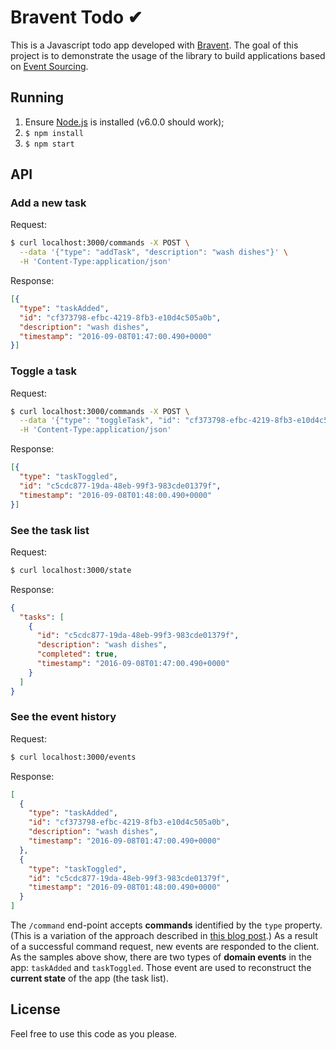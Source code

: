 # Bravent Todo ✔

This is a Javascript todo app developed with [Bravent](https://github.com/vvgomes/bravent). The goal of this project is to demonstrate the usage of the library to build applications based on [Event Sourcing](http://martinfowler.com/eaaDev/EventSourcing.html). 

## Running

1. Ensure [Node.js](https://nodejs.org) is installed (v6.0.0 should work);
2. `$ npm install`
3. `$ npm start`

## API

### Add a new task

Request:

```bash
$ curl localhost:3000/commands -X POST \
  --data '{"type": "addTask", "description": "wash dishes"}' \
  -H 'Content-Type:application/json'
```

Response:

```json
[{
  "type": "taskAdded",
  "id": "cf373798-efbc-4219-8fb3-e10d4c505a0b",
  "description": "wash dishes",
  "timestamp": "2016-09-08T01:47:00.490+0000"
}]
```

### Toggle a task

Request:

```bash
$ curl localhost:3000/commands -X POST \
  --data '{"type": "toggleTask", "id": "cf373798-efbc-4219-8fb3-e10d4c505a0b"}' \
  -H 'Content-Type:application/json'
```

Response:

```json
[{
  "type": "taskToggled",
  "id": "c5cdc877-19da-48eb-99f3-983cde01379f",
  "timestamp": "2016-09-08T01:48:00.490+0000"
}]
```

### See the task list

Request:

```bash
$ curl localhost:3000/state 
```

Response:

```json
{
  "tasks": [
    {
      "id": "c5cdc877-19da-48eb-99f3-983cde01379f",
      "description": "wash dishes",
      "completed": true,
      "timestamp": "2016-09-08T01:47:00.490+0000"
    }
  ]
}
```

### See the event history

Request:

```bash
$ curl localhost:3000/events 
```

Response:

```json
[
  {
    "type": "taskAdded",
    "id": "cf373798-efbc-4219-8fb3-e10d4c505a0b",
    "description": "wash dishes",
    "timestamp": "2016-09-08T01:47:00.490+0000"
  },
  {
    "type": "taskToggled",
    "id": "c5cdc877-19da-48eb-99f3-983cde01379f",
    "timestamp": "2016-09-08T01:48:00.490+0000"
  }
]
```

The `/command` end-point accepts **commands** identified by the `type` property. (This is a variation of the approach described in [this blog post](http://vvgomes.com/cqrs-and-rest/).) As a result of a successful command request, new events are responded to the client. As the samples above show, there are two types of **domain events** in the app: `taskAdded` and `taskToggled`. Those event are used to reconstruct the **current state** of the app (the task list).

## License

Feel free to use this code as you please.
